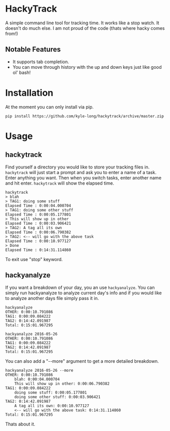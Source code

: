 HackyTrack
==========

A simple command line tool for tracking time.  It works like a stop watch.  It doesn't do much else.  I am not proud of the code (thats where hacky comes from!)

Notable Features
----------------

- It supports tab completion.
- You can move through history with the up and down keys just like good ol' bash!

Installation
============

At the moment you can only install via pip.

```
pip install https://github.com/kyle-long/hackytrack/archive/master.zip
```

Usage
=====

hackytrack
----------

Find yourself a directory you would like to store your tracking files in.  `hackytrack` will just start a prompt and ask you to enter a name of a task.  Enter anything you want.  Then when you switch tasks, enter another name and hit enter.  `hackytrack` will show the elapsed time.

```
hackytrack
> blah
> TAG1: doing some stuff
Elapsed Time : 0:00:04.000704
> TAG1: doing some other stuff
Elapsed Time : 0:00:05.177801
> This will show up in other
Elapsed Time : 0:00:03.906421
> TAG2: A tag all its own
Elapsed Time : 0:00:06.790382
> TAG2: <-- will go with the above task
Elapsed Time : 0:00:10.977127
> Done
Elapsed Time : 0:14:31.114860
```

To exit use "stop" keyword.

hackyanalyze
------------

If you want a breakdown of your day, you an use `hackyanalyze`.  You can simply run hackyanalyze to analyze current day's info and if you would like to analyze another days file simply pass it in.

```
hackyanalyze
OTHER: 0:00:10.791086
TAG1: 0:00:09.084222
TAG2: 0:14:42.091987
Total: 0:15:01.967295

hackyanalyze 2016-05-26
OTHER: 0:00:10.791086
TAG1: 0:00:09.084222
TAG2: 0:14:42.091987
Total: 0:15:01.967295
```

You can also add a "--more" argument to get a more detailed breakdown.

```
hackyanalyze 2016-05-26 --more
OTHER: 0:00:10.791086
    blah: 0:00:04.000704
    This will show up in other: 0:00:06.790382
TAG1: 0:00:09.084222
    doing some stuff: 0:00:05.177801
    doing some other stuff: 0:00:03.906421
TAG2: 0:14:42.091987
    A tag all its own: 0:00:10.977127
    <-- will go with the above task: 0:14:31.114860
Total: 0:15:01.967295
```

Thats about it.
